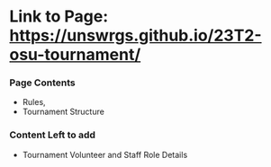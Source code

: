 
# Link to Page: <https://unswrgs.github.io/23T2-osu-tournament/>

### Page Contents

- Rules, 
- Tournament Structure

### Content Left to add

- Tournament Volunteer and Staff Role Details
